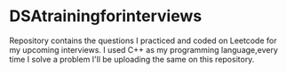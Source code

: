 # DSAtrainingforinterviews

Repository contains the questions I practiced and coded on Leetcode for my upcoming interviews.
I used C++ as my programming language,every time I solve a problem I'll be uploading the 
same on this repository.

